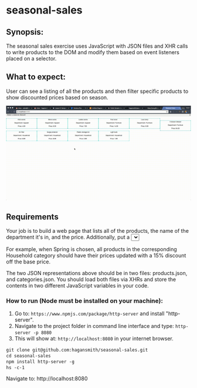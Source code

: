 # seasonal-sales

## Synopsis:

The seasonal sales exercise uses JavaScript with JSON files and XHR calls to write products to the DOM and modify them based on event listeners placed on a selector.

## What to expect:

User can see a listing of all the products and then filter specific products to show discounted prices based on season.

![DEMO](https://github.com/hagansmith/seasonal-sales/blob/master/seasonal%20sales.gif)

## Requirements
Your job is to build a web page that lists all of the products, the name of the department it's in, and the price. Additionally, put a <select> element at the top of the page that contains all possible values of the season_discount key in the categories file. As soon as you select one of the seasons, all prices on the page should immediately be discounted by the corresponding percentage.

For example, when Spring is chosen, all products in the corresponding Household category should have their prices updated with a 15% discount off the base price.

The two JSON representations above should be in two files: products.json, and categories.json. You should load both files via XHRs and store the contents in two different JavaScript variables in your code.

### How to run (Node must be installed on your machine):
1. Go to: `https://www.npmjs.com/package/http-server` and install "http-server".  
2. Navigate to the project folder in command line interface and type: `http-server -p 8080`  
3. This will show at: `http://localhost:8080` in your internet browser.

```
git clone git@github.com:hagansmith/seasonal-sales.git
cd seasonal-sales
npm install http-server -g
hs -c-1
```
Navigate to: http://localhost:8080
